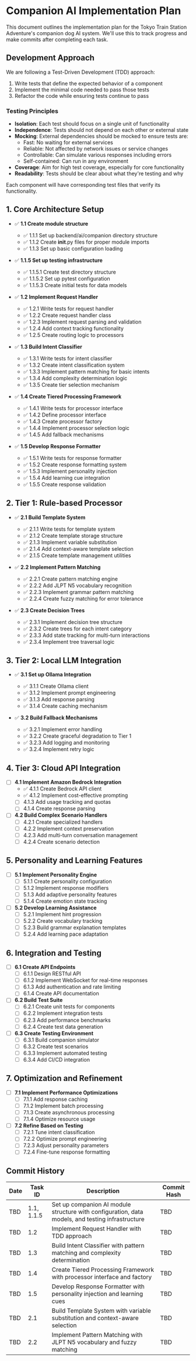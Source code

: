 # Companion AI Implementation Plan

This document outlines the implementation plan for the Tokyo Train Station Adventure's companion dog AI system. We'll use this to track progress and make commits after completing each task.

## Development Approach

We are following a Test-Driven Development (TDD) approach:

1. Write tests that define the expected behavior of a component
2. Implement the minimal code needed to pass those tests
3. Refactor the code while ensuring tests continue to pass

### Testing Principles

- **Isolation**: Each test should focus on a single unit of functionality
- **Independence**: Tests should not depend on each other or external state
- **Mocking**: External dependencies should be mocked to ensure tests are:
  - Fast: No waiting for external services
  - Reliable: Not affected by network issues or service changes
  - Controllable: Can simulate various responses including errors
  - Self-contained: Can run in any environment
- **Coverage**: Aim for high test coverage, especially for core functionality
- **Readability**: Tests should be clear about what they're testing and why

Each component will have corresponding test files that verify its functionality.

## 1. Core Architecture Setup

- ✅ **1.1 Create module structure**
  - ✅ 1.1.1 Set up backend/ai/companion directory structure
  - ✅ 1.1.2 Create __init__.py files for proper module imports
  - ✅ 1.1.3 Set up basic configuration loading

- ✅ **1.1.5 Set up testing infrastructure**
  - ✅ 1.1.5.1 Create test directory structure
  - ✅ 1.1.5.2 Set up pytest configuration
  - ✅ 1.1.5.3 Create initial tests for data models

- ✅ **1.2 Implement Request Handler**
  - ✅ 1.2.1 Write tests for request handler
  - ✅ 1.2.2 Create request handler class
  - ✅ 1.2.3 Implement request parsing and validation
  - ✅ 1.2.4 Add context tracking functionality
  - ✅ 1.2.5 Create routing logic to processors

- ✅ **1.3 Build Intent Classifier**
  - ✅ 1.3.1 Write tests for intent classifier
  - ✅ 1.3.2 Create intent classification system
  - ✅ 1.3.3 Implement pattern matching for basic intents
  - ✅ 1.3.4 Add complexity determination logic
  - ✅ 1.3.5 Create tier selection mechanism

- ✅ **1.4 Create Tiered Processing Framework**
  - ✅ 1.4.1 Write tests for processor interface
  - ✅ 1.4.2 Define processor interface
  - ✅ 1.4.3 Create processor factory
  - ✅ 1.4.4 Implement processor selection logic
  - ✅ 1.4.5 Add fallback mechanisms

- ✅ **1.5 Develop Response Formatter**
  - ✅ 1.5.1 Write tests for response formatter
  - ✅ 1.5.2 Create response formatting system
  - ✅ 1.5.3 Implement personality injection
  - ✅ 1.5.4 Add learning cue integration
  - ✅ 1.5.5 Create response validation

## 2. Tier 1: Rule-based Processor

- ✅ **2.1 Build Template System**
  - ✅ 2.1.1 Write tests for template system
  - ✅ 2.1.2 Create template storage structure
  - ✅ 2.1.3 Implement variable substitution
  - ✅ 2.1.4 Add context-aware template selection
  - ✅ 2.1.5 Create template management utilities

- ✅ **2.2 Implement Pattern Matching**
  - ✅ 2.2.1 Create pattern matching engine
  - ✅ 2.2.2 Add JLPT N5 vocabulary recognition
  - ✅ 2.2.3 Implement grammar pattern matching
  - ✅ 2.2.4 Create fuzzy matching for error tolerance

- ✅ **2.3 Create Decision Trees**
  - ✅ 2.3.1 Implement decision tree structure
  - ✅ 2.3.2 Create trees for each intent category
  - ✅ 2.3.3 Add state tracking for multi-turn interactions
  - ✅ 2.3.4 Implement tree traversal logic

## 3. Tier 2: Local LLM Integration

- ✅ **3.1 Set up Ollama Integration**
  - ✅ 3.1.1 Create Ollama client
  - ✅ 3.1.2 Implement prompt engineering
  - ✅ 3.1.3 Add response parsing
  - ✅ 3.1.4 Create caching mechanism

- ✅ **3.2 Build Fallback Mechanisms**
  - ✅ 3.2.1 Implement error handling
  - ✅ 3.2.2 Create graceful degradation to Tier 1
  - ✅ 3.2.3 Add logging and monitoring
  - ✅ 3.2.4 Implement retry logic

## 4. Tier 3: Cloud API Integration

- [ ] **4.1 Implement Amazon Bedrock Integration**
  - ✅ 4.1.1 Create Bedrock API client
  - ✅ 4.1.2 Implement cost-effective prompting
  - [ ] 4.1.3 Add usage tracking and quotas
  - [ ] 4.1.4 Create response parsing

- [ ] **4.2 Build Complex Scenario Handlers**
  - [ ] 4.2.1 Create specialized handlers
  - [ ] 4.2.2 Implement context preservation
  - [ ] 4.2.3 Add multi-turn conversation management
  - [ ] 4.2.4 Create scenario detection

## 5. Personality and Learning Features

- [ ] **5.1 Implement Personality Engine**
  - [ ] 5.1.1 Create personality configuration
  - [ ] 5.1.2 Implement response modifiers
  - [ ] 5.1.3 Add adaptive personality features
  - [ ] 5.1.4 Create emotion state tracking

- [ ] **5.2 Develop Learning Assistance**
  - [ ] 5.2.1 Implement hint progression
  - [ ] 5.2.2 Create vocabulary tracking
  - [ ] 5.2.3 Build grammar explanation templates
  - [ ] 5.2.4 Add learning pace adaptation

## 6. Integration and Testing

- [ ] **6.1 Create API Endpoints**
  - [ ] 6.1.1 Design RESTful API
  - [ ] 6.1.2 Implement WebSocket for real-time responses
  - [ ] 6.1.3 Add authentication and rate limiting
  - [ ] 6.1.4 Create API documentation

- [ ] **6.2 Build Test Suite**
  - [ ] 6.2.1 Create unit tests for components
  - [ ] 6.2.2 Implement integration tests
  - [ ] 6.2.3 Add performance benchmarks
  - [ ] 6.2.4 Create test data generation

- [ ] **6.3 Create Testing Environment**
  - [ ] 6.3.1 Build companion simulator
  - [ ] 6.3.2 Create test scenarios
  - [ ] 6.3.3 Implement automated testing
  - [ ] 6.3.4 Add CI/CD integration

## 7. Optimization and Refinement

- [ ] **7.1 Implement Performance Optimizations**
  - [ ] 7.1.1 Add response caching
  - [ ] 7.1.2 Implement batch processing
  - [ ] 7.1.3 Create asynchronous processing
  - [ ] 7.1.4 Optimize resource usage

- [ ] **7.2 Refine Based on Testing**
  - [ ] 7.2.1 Tune intent classification
  - [ ] 7.2.2 Optimize prompt engineering
  - [ ] 7.2.3 Adjust personality parameters
  - [ ] 7.2.4 Fine-tune response formatting

## Commit History

| Date | Task ID | Description | Commit Hash |
|------|---------|-------------|-------------|
| TBD  | 1.1, 1.1.5 | Set up companion AI module structure with configuration, data models, and testing infrastructure | TBD |
| TBD  | 1.2 | Implement Request Handler with TDD approach | TBD |
| TBD  | 1.3 | Build Intent Classifier with pattern matching and complexity determination | TBD |
| TBD  | 1.4 | Create Tiered Processing Framework with processor interface and factory | TBD |
| TBD  | 1.5 | Develop Response Formatter with personality injection and learning cues | TBD |
| TBD  | 2.1 | Build Template System with variable substitution and context-aware selection | TBD |
| TBD  | 2.2 | Implement Pattern Matching with JLPT N5 vocabulary and fuzzy matching | TBD | 